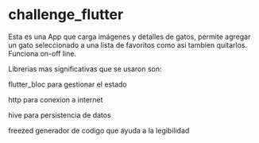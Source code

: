 # challenge_flutter


Esta es una App que carga imágenes y detalles de gatos, permite agregar un gato seleccionado a una lista de favoritos como asi tambien quitarlos.  
Funciona on-off line.

Librerias mas significativas que se usaron son:

flutter_bloc para gestionar el estado

http para conexion a internet

hive para persistencia de datos

freezed generador de codigo que ayuda a la legibilidad



